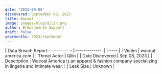 ```yaml
---
date: '2023-09-08'
discovered: September 08, 2023
title: Wacoal
image: images/blog/Qilin.png
author: Breachsense Support
draft: false
yearmonths: 2023/september
---
```


| Data Breach Report------------:     |:-------------:    | :-----:|
| Victim      | wacoal-america.com      | 
| Threat Actor      | Qilin      | 
| Date Discovered      | Sep 08, 2023      | 
| Description      | Wacoal America is an apparel & fashion company specializing in lingerie and intimate wear.      | 
| Leak Size      | Unknown      | 

